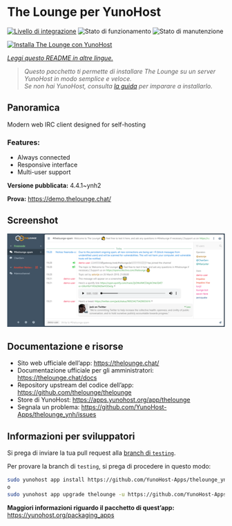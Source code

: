 <!--
N.B.: Questo README è stato automaticamente generato da <https://github.com/YunoHost/apps/tree/master/tools/readme_generator>
NON DEVE essere modificato manualmente.
-->

# The Lounge per YunoHost

[![Livello di integrazione](https://dash.yunohost.org/integration/thelounge.svg)](https://dash.yunohost.org/appci/app/thelounge) ![Stato di funzionamento](https://ci-apps.yunohost.org/ci/badges/thelounge.status.svg) ![Stato di manutenzione](https://ci-apps.yunohost.org/ci/badges/thelounge.maintain.svg)

[![Installa The Lounge con YunoHost](https://install-app.yunohost.org/install-with-yunohost.svg)](https://install-app.yunohost.org/?app=thelounge)

*[Leggi questo README in altre lingue.](./ALL_README.md)*

> *Questo pacchetto ti permette di installare The Lounge su un server YunoHost in modo semplice e veloce.*  
> *Se non hai YunoHost, consulta [la guida](https://yunohost.org/install) per imparare a installarlo.*

## Panoramica

Modern web IRC client designed for self-hosting 

### Features:

- Always connected
- Responsive interface
- Multi-user support

**Versione pubblicata:** 4.4.1~ynh2

**Prova:** <https://demo.thelounge.chat/>

## Screenshot

![Screenshot di The Lounge](./doc/screenshots/thelounge-screenshot.png)

## Documentazione e risorse

- Sito web ufficiale dell’app: <https://thelounge.chat/>
- Documentazione ufficiale per gli amministratori: <https://thelounge.chat/docs>
- Repository upstream del codice dell’app: <https://github.com/thelounge/thelounge>
- Store di YunoHost: <https://apps.yunohost.org/app/thelounge>
- Segnala un problema: <https://github.com/YunoHost-Apps/thelounge_ynh/issues>

## Informazioni per sviluppatori

Si prega di inviare la tua pull request alla [branch di `testing`](https://github.com/YunoHost-Apps/thelounge_ynh/tree/testing).

Per provare la branch di `testing`, si prega di procedere in questo modo:

```bash
sudo yunohost app install https://github.com/YunoHost-Apps/thelounge_ynh/tree/testing --debug
o
sudo yunohost app upgrade thelounge -u https://github.com/YunoHost-Apps/thelounge_ynh/tree/testing --debug
```

**Maggiori informazioni riguardo il pacchetto di quest’app:** <https://yunohost.org/packaging_apps>
